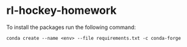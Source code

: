 # rl-hockey-homework

To install the packages run the following command:

`conda create --name <env> --file requirements.txt -c conda-forge`
